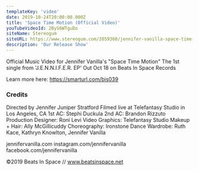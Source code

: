 ```yaml
---
templateKey: 'video'
date: 2019-10-24T20:00:00.000Z
title: 'Space Time Motion (Official Video)'
youTubeVideoId: 2ByS6WTguDo
siteName: Stereogum
siteURL: https://www.stereogum.com/2059360/jennifer-vanilla-space-time-motion-video/video/
description: 'Our Release Show'
---
```


Official Music Video for Jennifer Vanilla's "Space Time Motion" 
The 1st single from 'J.E.N.N.I.F.E.R. EP' 
Out Oct 18 on Beats In Space Records

Learn more here: https://smarturl.com/bis039

### Credits
Directed by Jennifer Juniper Stratford 
Filmed live at Telefantasy Studio in Los Angeles, CA
1st AC: Stephi Duckula
2nd AC: Brandon Rizzuto
Production Designer: Roni Levi
Video Graphics: Telefantasy Studio
Makeup + Hair: Ally McGillicuddy
Choreography: Ironstone Dance
Wardrobe: Ruth Kace, Kathryn Knowlton, Jennifer Vanilla

jennifervanilla.com
instagram.com/jennifervanilla
facebook.com/jennifervanilla

©2019 Beats In Space // www.beatsinspace.net
